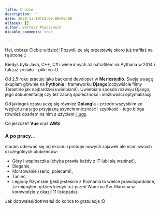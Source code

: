 ```yaml
---
title: O mnie
description: ''
date: 2020-11-10T23:00:00+00:00
aliases: []
author: Bartosz Płóciennik
disable_comments: true

---
```

Hej, dobrze Ciebie widzieć! Pozwól, że się przestawię skoro już trafiłaś na tą stronę :)

Kiedyś była Java, C++, C# i wiele innych aż natrafilem na Pythona w 2014 i tak już zostało - póki co :D

Od 2,5 roku pracuje jako backend developer w **Merixstudio**. Swoją uwagę skupiam głównie na **Pythonie** i frameworku **Django**(oczywiście filmy Tarantino jak najbardziej uwielbiam!). Uwielbiam sposób rozwoju Django, jego dokumentację czy też zacną społeczność i możliwości optymalizacji.  

Od jakiegoś czasu uczę się również **Golang**'a - przede wszystkim ze względu na jego przyjazną asynchroniczność i szybkość - tego bloga również oparłem na nim z użyciem [Hugo](https://gohugo.io/ "Hugo").

Co jeszcze? **Vue** oraz **AWS**

### A po pracy...

staram oderwać się od ekranu i próbuje nowych zajawek ale mam swoich szczególnych ulubieńców:

* Góry i wspinaczka (chyba prawie każdy z IT lubi się wspinać),
* Bieganie,
* Morsowanie (serio, polecam!),
* Taniec,
* Legiony Rzymskie (jeśli jesteście z Poznania to wielce prawdopodobne, że mignąłem gdzieś kiedyś tuż przed Wami na Św. Marcina w korowodzie z okazji 11 listopada).

Jak dotrwałeś/dotrwałaś do końca to gratulacje :D